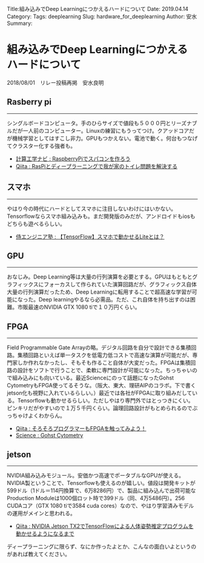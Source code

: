 Title:組み込みでDeep Learningにつかえるハードについて
Date: 2019.04.14
Category:
Tags: deeplearning
Slug: hardware_for_deeplearning
Author: 安水
Summary:

<h1>組み込みでDeep Learningにつかえるハードについて</h1>
2018/08/01　リレー投稿再掲　安水良明
<h2>Rasberry pi</h2>

<hr />

シングルボードコンピュータ。手のひらサイズで値段も５０００円とリーズナブルだが一人前のコンピューター。Linuxの練習にもうってつけ。クアッドコアだが機械学習としてはすこし非力。GPUもつかえない。電池で動く。何台もつなげてクラスター化する強者も。
<ul>
 	<li><a href="http://www.cenav.org/raspi2/">計算工学ナビ : RaspberryPiでスパコンを作ろう</a></li>
 	<li><a href="https://qiita.com/kazunori279/items/bb58f0b3095f3c65b2a1">Qiita : RasPiとディープラーニングで我が家のトイレ問題を解決する</a></li>
</ul>
<h2>スマホ</h2>

<hr />

やはり今の時代にハードとしてスマホに注目しないわけにはいかない。Tensorflowならスマホ組み込みも。まだ開発版のみだが、アンドロイドもiosもどちらも遊べるらしい。
<ul>
 	<li><a href="https://www.sejuku.net/blog/55188">侍エンジニア塾 : 【TensorFlow】スマホで動かせるLiteとは？</a></li>
</ul>
<h2>GPU</h2>

<hr />

おなじみ。Deep Learning等は大量の行列演算を必要とする。GPUはもともとグラフィックスにフォーカスして作られていた演算回路だが、グラフィックス自体大量の行列演算だったため、Deep Learningに転用することで超高速な学習が可能になった。Deep learningやるなら必需品。ただ、これ自体を持ち出すのは困難。市販最速のNVIDIA GTX 1080 tiで１０万円くらい。
<h2>FPGA</h2>

<hr />

Field Programmable Gate Arrayの略。デジタル回路を自分で設計できる集積回路。集積回路といえば単一タスクを低電力低コストで高速な演算が可能だが、専門家しか作れなかったし、そもそも作ること自体が大変だった。FPGAは集積回路の設計をソフトで行うことで、柔軟に専門設計が可能になった。ちっちゃいので組み込みにも向いている。最近Scienceにのって話題になったGohst CytometryもFPGA使ってるそうな。（阪大、東大、理研AIPのコラボ。下で書くjetson化も視野に入れているらしい。）最近では各社がFPGAに取り組みだしている。Tensorflowも動かせるらしい。ただしやはり専門外ではとっつきにくい。ピンキリだがやすいので１万５千円くらい。論理回路設計がもとめられるのでぶっちゃけよくわからん。
<ul>
 	<li><a href="https://qiita.com/kazunori279/items/a9e97a4463cab7dda8b9">Qiita : そろそろプログラマーもFPGAを触ってみよう！</a></li>
 	<li><a href="http://science.sciencemag.org/content/360/6394/1246.full">Science : Gohst Cytometry</a></li>
</ul>
<h2>jetson</h2>

<hr />

NVIDIA組み込みモジュール。安価かつ高速でポータブルなGPUが使える。NVIDIA製ということで、Tensorflowも使えるのが嬉しい。値段は開発キットが599ドル（1ドル＝114円換算で、6万8286円）で、製品に組み込んで出荷可能なProduction Moduleは1000個ロット時で399ドル（同、4万5486円）。256 CUDAコア（GTX 1080 tiで3584 cuda cores）なので、やはり学習済みモデルの運用がメインと思われる。
<ul>
 	<li><a href="https://qiita.com/ababa893/items/57b43e788d684c380866">Qiita : NVIDIA Jetson TX2でTensorFlowによる人体姿勢推定プログラムを動かせるようになるまで</a></li>
</ul>
ディープラーニングに限らず、なにか作ったよとか、こんなの面白いよというのがあれば教えてください。
